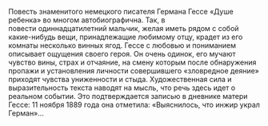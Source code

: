 <!--2017-01-02 12:52:42-->
Повесть знаменитого немецкого писателя Германа Гессе «Душе ребенка» во многом автобиографична. Так, в повести одиннадцатилетний мальчик, желая иметь рядом с собой какие-нибудь вещи, принадлежащие любимому отцу, крадет из его комнаты несколько винных ягод. Гессе с любовью и пониманием описывает ощущения своего героя. Он очень одинок, его мучают чувство вины, страх и отчаяние, на смену которым после обнаружения пропажи и установления личности совершившего «зловредное деяние» приходят чувства униженности и стыда. Художественная сила и выразительность текста наводят на мысль, что речь здесь идет о реальном событии. Это подтверждается записью в дневнике матери Гессе: 11 ноября 1889 года она отметила: «Выяснилось, что инжир украл Герман»...